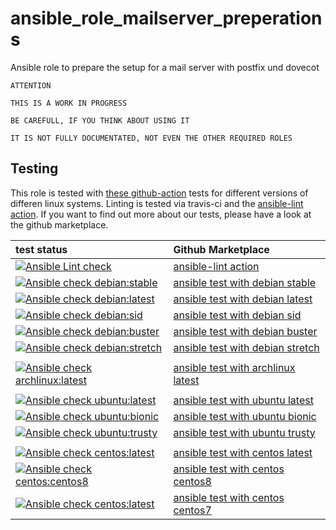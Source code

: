 ansible_role_mailserver_preperations
======================================
Ansible role to prepare the setup for a mail server with postfix und dovecot

```
ATTENTION

THIS IS A WORK IN PROGRESS

BE CAREFULL, IF YOU THINK ABOUT USING IT

IT IS NOT FULLY DOCUMENTATED, NOT EVEN THE OTHER REQUIRED ROLES
```

 Testing
----------
This role is tested with [these github-action](https://github.com/search?q=topic%3Acheck-ansible+topic%3Agithub-actions+org%3Aroles-ansible&type=Repositories) tests for different versions of differen linux systems. Linting is tested via travis-ci and the  [ansible-lint action](https://github.com/marketplace/actions/ansible-lint).
If you want to find out more about our tests, please have a look at the github marketplace.

| test status | Github Marketplace |
| :---------  | :----------------  |
| [![Ansible Lint check](https://github.com/DO1JLR/ansible_role_mailserver_preperations/workflows/Ansible%20Lint%20check/badge.svg)](https://github.com/DO1JLR/ansible_role_mailserver_preperations/actions?query=workflow%3A%22Ansible+Lint+check%22) | [ansible-lint action](https://github.com/marketplace/actions/ansible-lint)
| [![Ansible check debian:stable](https://github.com/DO1JLR/ansible_role_mailserver_preperations/workflows/Ansible%20check%20debian:stable/badge.svg)](https://github.com/DO1JLR/ansible_role_mailserver_preperations/actions?query=workflow%3A%22Ansible+check+debian%3Astable%22) | [ansible test with debian stable](https://github.com/marketplace/actions/check-ansible-debian-stable) |
| [![Ansible check debian:latest](https://github.com/DO1JLR/ansible_role_mailserver_preperations/workflows/Ansible%20check%20debian:latest/badge.svg)](https://github.com/DO1JLR/ansible_role_mailserver_preperations/actions?query=workflow%3A%22Ansible+check+debian%3Alatest%22) | [ansible test with debian latest](https://github.com/marketplace/actions/check-ansible-debian-latest) |
| [![Ansible check debian:sid](https://github.com/DO1JLR/ansible_role_mailserver_preperations/workflows/Ansible%20check%20debian:sid/badge.svg)](https://github.com/DO1JLR/ansible_role_mailserver_preperations/actions?query=workflow%3A%22Ansible+check+debian%3Asid%22) | [ansible test with debian sid](https://github.com/marketplace/actions/check-ansible-debian-sid) |
| [![Ansible check debian:buster](https://github.com/DO1JLR/ansible_role_mailserver_preperations/workflows/Ansible%20check%20debian:buster/badge.svg)](https://github.com/DO1JLR/ansible_role_mailserver_preperations/actions?query=workflow%3A%22Ansible+check+debian%3Abuster%22) | [ansible test with debian buster](https://github.com/marketplace/actions/check-ansible-debian-buster) |
| [![Ansible check debian:stretch](https://github.com/DO1JLR/ansible_role_mailserver_preperations/workflows/Ansible%20check%20debian:stretch/badge.svg)](https://github.com/DO1JLR/ansible_role_mailserver_preperations/actions?query=workflow%3A%22Ansible+check+debian%3Astretch%22) | [ansible test with debian stretch](https://github.com/marketplace/actions/check-ansible-debian-stretch) |
| | |
| [![Ansible check archlinux:latest](https://github.com/DO1JLR/ansible_role_mailserver_preperations/workflows/Ansible%20check%20archlinux:latest/badge.svg)](https://github.com/DO1JLR/ansible_role_mailserver_preperations/actions?query=workflow%3A%22Ansible+check+archlinux%3Alatest%22) | [ansible test with archlinux latest](https://github.com/marketplace/actions/check-ansible-archlinux-latest) |
| | |
| [![Ansible check ubuntu:latest](https://github.com/DO1JLR/ansible_role_mailserver_preperations/workflows/Ansible%20check%20ubuntu:latest/badge.svg)](https://github.com/DO1JLR/ansible_role_mailserver_preperations/actions?query=workflow%3A%22Ansible+check+ubuntu%3Alatest%22) | [ansible test with ubuntu latest](https://github.com/marketplace/actions/check-ansible-ubuntu-latest) |
| [![Ansible check ubuntu:bionic](https://github.com/DO1JLR/ansible_role_mailserver_preperations/workflows/Ansible%20check%20ubuntu:bionic/badge.svg)](https://github.com/DO1JLR/ansible_role_mailserver_preperations/actions?query=workflow%3A%22Ansible+check+ubuntu%3Abionic%22) | [ansible test with ubuntu bionic](https://github.com/marketplace/actions/check-ansible-ubuntu-bionic) |
| [![Ansible check ubuntu:trusty](https://github.com/DO1JLR/ansible_role_mailserver_preperations/workflows/Ansible%20check%20ubuntu:trusty/badge.svg)](https://github.com/DO1JLR/ansible_role_mailserver_preperations/actions?query=workflow%3A%22Ansible+check+ubuntu%3Atrusty%22) | [ansible test with ubuntu trusty](https://github.com/marketplace/actions/check-ansible-ubuntu-trusty) |
| | |
| [![Ansible check centos:latest](https://github.com/DO1JLR/ansible_role_mailserver_preperations/workflows/Ansible%20check%20centos:latest/badge.svg)](https://github.com/DO1JLR/ansible_role_mailserver_preperations/actions?query=workflow%3A%22Ansible+check+centos%3Alatest%22) | [ansible test with centos latest](https://github.com/marketplace/actions/check-ansible-centos-latest) |
| [![Ansible check centos:centos8](https://github.com/DO1JLR/ansible_role_mailserver_preperations/workflows/Ansible%20check%20centos:centos8/badge.svg)](https://github.com/DO1JLR/ansible_role_mailserver_preperations/actions?query=workflow%3A%22Ansible+check+centos%3Acentos8%22) | [ansible test with centos centos8](https://github.com/marketplace/actions/check-ansible-centos-centos8) |
| [![Ansible check centos:latest](https://github.com/DO1JLR/ansible_role_mailserver_preperations/workflows/Ansible%20check%20centos:centos7/badge.svg)](https://github.com/DO1JLR/ansible_role_mailserver_preperations/actions?query=workflow%3A%22Ansible+check+centos%3Acentos7%22) | [ansible test with centos centos7](https://github.com/marketplace/actions/check-ansible-centos-centos7) |
